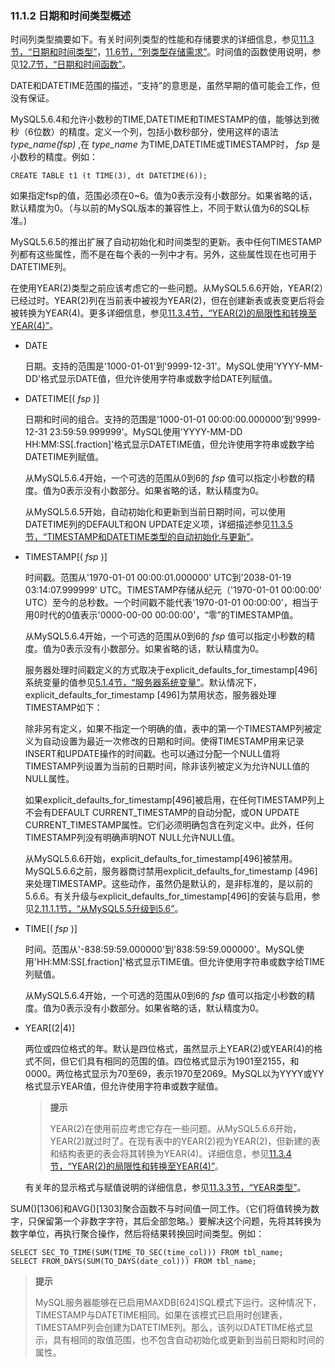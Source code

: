 ### 11.1.2 日期和时间类型概述

时间列类型摘要如下。有关时间列类型的性能和存储要求的详细信息，参见[11.3节，“日期和时间类型”][11.03.00]，[11.6节，“列类型存储需求”][11.06.00]。时间值的函数使用说明，参见[12.7节，“日期和时间函数”][12.07.00]。

DATE和DATETIME范围的描述，“支持”的意思是，虽然早期的值可能会工作，但没有保证。

MySQL5.6.4和允许小数秒的TIME,DATETIME和TIMESTAMP的值，能够达到微秒（6位数）的精度。定义一个列，包括小数秒部分，使用这样的语法*type\_name(fsp)* ,在 *type\_name* 为TIME,DATETIME或TIMESTAMP时， *fsp* 是小数秒的精度。例如：

```
CREATE TABLE t1 (t TIME(3), dt DATETIME(6));
```

如果指定fsp的值，范围必须在0~6。值为0表示没有小数部分。如果省略的话，默认精度为0。（与以前的MySQL版本的兼容性上，不同于默认值为6的SQL标准。)

MySQL5.6.5的推出扩展了自动初始化和时间类型的更新。表中任何TIMESTAMP列都有这些属性，而不是在每个表的一列中才有。另外，这些属性现在也可用于DATETIME列。

在使用YEAR(2)类型之前应该考虑它的一些问题。从MySQL5.6.6开始，YEAR(2）已经过时。YEAR(2)列在当前表中被视为YEAR(2)，但在创建新表或表变更后将会被转换为YEAR(4)。更多详细信息，参见[11.3.4节，“YEAR(2)的局限性和转换至YEAR(4)”][11.03.04]。

* DATE

    日期。支持的范围是'1000-01-01'到'9999-12-31'。MySQL使用'YYYY-MM-DD'格式显示DATE值，但允许使用字符串或数字给DATE列赋值。

* DATETIME[( *fsp* )]

    日期和时间的组合。支持的范围是'1000-01-01 00:00:00.000000'到'9999-12-31 23:59:59.999999'。MySQL使用'YYYY-MM-DD HH:MM:SS[.fraction]'格式显示DATETIME值，但允许使用字符串或数字给DATETIME列赋值。

    从MySQL5.6.4开始，一个可选的范围从0到6的 *fsp* 值可以指定小秒数的精度。值为0表示没有小数部分。如果省略的话，默认精度为0。

    从MySQL5.6.5开始，自动初始化和更新到当前日期时间，可以使用DATETIME列的DEFAULT和ON UPDATE定义项，详细描述参见[11.3.5节，“TIMESTAMP和DATETIME类型的自动初始化与更新”][11.03.05]。

* TIMESTAMP[( *fsp* )]

    时间戳。范围从'1970-01-01 00:00:01.000000' UTC到'2038-01-19 03:14:07.999999' UTC。TIMESTAMP存储从纪元（'1970-01-01 00:00:00' UTC）至今的总秒数。一个时间戳不能代表'1970-01-01 00:00:00'，相当于用0时代的0值表示'0000-00-00 00:00:00'，“零”的TIMESTAMP值。

    从MySQL5.6.4开始，一个可选的范围从0到6的 *fsp* 值可以指定小秒数的精度。值为0表示没有小数部分。如果省略的话，默认精度为0。

    服务器处理时间戳定义的方式取决于explicit\_defaults\_for\_timestamp[496]系统变量的值参见[5.1.4节，“服务器系统变量”][05.01.04]。默认情况下， explicit\_defaults\_for\_timestamp [496]为禁用状态，服务器处理TIMESTAMP如下：

    除非另有定义，如果不指定一个明确的值，表中的第一个TIMESTAMP列被定义为自动设置为最近一次修改的日期和时间。使得TIMESTAMP用来记录INSERT和UPDATE操作的时间戳。也可以通过分配一个NULL值将TIMESTAMP列设置为当前的日期时间，除非该列被定义为允许NULL值的NULL属性。


    如果explicit\_defaults\_for\_timestamp[496]被启用，在任何TIMESTAMP列上不会有DEFAULT CURRENT\_TIMESTAMP的自动分配，或ON UPDATE CURRENT\_TIMESTAMP属性。它们必须明确包含在列定义中。此外，任何TIMESTAMP列没有明确声明NOT NULL允许NULL值。

    从MySQL5.6.6开始，explicit\_defaults\_for\_timestamp[496]被禁用。MySQL5.6.6之前，服务器商讨禁用explicit\_defaults\_for\_timestamp [496]来处理TIMESTAMP。这些动作，虽然仍是默认的，是非标准的，是以前的5.6.6。有关升级与explicit\_defaults\_for\_timestamp[496]的安装与启用，参见[2.11.1.1节，“从MySQL5.5升级到5.6”][02.11.01.01]。

* TIME[( *fsp* )]

    时间。范围从'-838:59:59.000000'到'838:59:59.000000'。MySQL使用'HH:MM:SS[.fraction]'格式显示TIME值。但允许使用字符串或数字给TIME列赋值。

    从MySQL5.6.4开始，一个可选的范围从0到6的 *fsp* 值可以指定小秒数的精度。值为0表示没有小数部分。如果省略的话，默认精度为0。

* YEAR[(2|4)]

    两位或四位格式的年。默认是四位格式，虽然显示上YEAR(2)或YEAR(4)的格式不同，但它们具有相同的范围的值。四位格式显示为1901至2155，和0000。两位格式显示为70至69，表示1970至2069。MySQL以为YYYY或YY格式显示YEAR值，但允许使用字符串或数字赋值。

    > **提示**
    > 
    > YEAR(2)在使用前应考虑它存在一些问题。从MySQL5.6.6开始，YEAR(2)就过时了。在现有表中的YEAR(2)视为YEAR(2)，但新建的表和结构表更的表会将其转换为YEAR(4)。详细信息，参见[11.3.4节，“YEAR(2)的局限性和转换至YEAR(4)”][11.03.04]。

    有关年的显示格式与赋值说明的详细信息，参见[11.3.3节，“YEAR类型”][11.03.03]。

SUM()[1306]和AVG()[1303]聚合函数不与时间值一同工作。（它们将值转换为数字，只保留第一个非数字字符，其后全部忽略。）要解决这个问题，先将其转换为数字单位，再执行聚合操作，然后将结果转换回时间类型。例如：

```
SELECT SEC_TO_TIME(SUM(TIME_TO_SEC(time_col))) FROM tbl_name;
SELECT FROM_DAYS(SUM(TO_DAYS(date_col))) FROM tbl_name;
```

> **提示**
> 
> MySQL服务器能够在已启用MAXDB[624]SQL模式下运行。这种情况下，TIMESTAMP与DATETIME相同。如果在该模式已启用时创建表，TIMESTAMP列会创建为DATETIME列。那么，该列以DATETIME格式显示，具有相同的取值范围，也不包含自动初始化或更新到当前日期和时间的属性。


[11.03.00]: 11.03.00_Date_and_Time_Types.md
[11.03.03]: 11.03.03_The_YEAR_Type.md
[11.03.04]: 11.03.04_YEAR2_Limitations_and_Migrating_to_YEAR4.md
[11.03.05]: 11.03.05_Automatic_Initialization_and_Updating_for_TIMESTAMP_and_DATETIME.md
[11.06.00]: 11.06.00_Data_Type_Storage_Requirements.md
[12.07.00]: ../Chapter_12/12.07.00_Date_and_Time_Functions.md
[05.01.04]: ../Chapter_05/05.01.04_Server_System_Variables.md
[02.11.01.01]: ../Chapter_02/02.11.01_Upgrading_MySQL.md#02.11.01.01